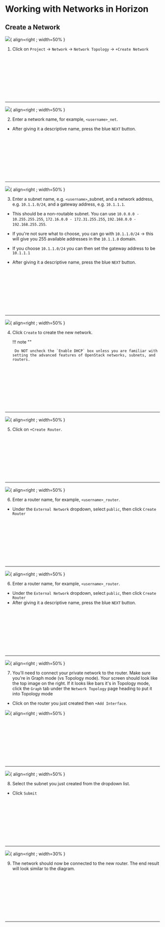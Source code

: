# Working with Networks in Horizon

## Create a Network

![](/img/horizon_create_network.webp){ align=right ; width=50% }

1. Click on `Project` → `Network` → `Network Topology` → `+Create Network`

</br></br></br></br></br></br></br></br>

---

![](/img/horizon_network_name.webp){ align=right ; width=50% }

2. Enter a network name, for example, `<username>_net`.

* After giving it a descriptive name, press the blue `NEXT` button.

</br></br></br></br></br></br></br></br>

---

![](/img/horizon_subnet.webp){ align=right ; width=50% }

3. Enter a subnet name, e.g. `<username>`_subnet, and a network address, e.g. `10.1.1.0/24`, and a gateway address, e.g. `10.1.1.1`.

* This should be a non-routable subnet. You can use `10.0.0.0 - 10.255.255.255`, `172.16.0.0 - 172.31.255.255`, `192.168.0.0 - 192.168.255.255`.

* If you're not sure what to choose, you can go with `10.1.1.0/24` → this will give you 255 available addresses in the `10.1.1.0` domain.

* If you choose `10.1.1.0/24` you can then set the gateway address to be `10.1.1.1`

* After giving it a descriptive name, press the blue `NEXT` button.

</br></br></br></br></br></br></br></br>

---

![](/img/horizon_network_dhcp.webp){ align=right ; width=50% }

4. Click `Create` to create the new network.

    !!! note ""

        Do NOT uncheck the `Enable DHCP` box unless you are familiar with setting the advanced features of OpenStack networks, subnets, and routers.

</br></br></br></br></br></br></br></br>

---

![](/img/horizon_create_router.jpg){ align=right ; width=50% }

5. Click on `+Create Router`.

</br></br></br></br></br></br></br></br>

---

![](/img/horizon_router_name.jpg){ align=right ; width=50% }

6. Enter a router name, for example, `<username>_router`.

* Under the `External Network` dropdown, select `public`, then click `Create Router`

</br></br></br></br></br></br></br></br>

---

![](/img/horizon_router_name.jpg){ align=right ; width=50% }

6. Enter a router name, for example, `<username>_router`.

* Under the `External Network` dropdown, select `public`, then click `Create Router`
* After giving it a descriptive name, press the blue `NEXT` button.

</br></br></br></br></br></br></br></br>

---

![](/img/horizon_net_top_graph.webp){ align=right ; width=50% }

7. You'll need to connect your private network to the router. Make sure  you're in Graph mode (vs Topology mode). Your screen should look like the top image on the right. If it looks like bars it's in Topology mode, click the `Graph` tab under the `Network Topology` page heading to put it into Topology mode

* Click on the router you just created then `+Add Interface`.

![](/img/horizon_net_interface.jpg){ align=right ; width=50% }

</br></br></br></br></br></br></br></br>

---

![](/img/horizon_router-add.png){ align=right ; width=50% }

8. Select the subnet you just created from the dropdown list.

* Click `Submit`

</br></br></br></br></br></br></br></br>

---

![](/img/horizon_network_final.webp){ align=right ; width=30% }

9. The network should now be connected to the new router.  The end result will look similar to the diagram.

</br></br></br></br></br></br></br></br>

---
